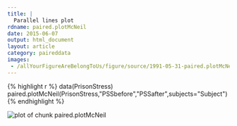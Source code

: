 ```yaml
---
title: |
  Parallel lines plot
rdname: paired.plotMcNeil
date: 2015-06-07
output: html_document
layout: article
category: paireddata
images:
 - /allYourFigureAreBelongToUs/figure/source/1991-05-31-paired.plotMcNeil/paired.plotMcNeil-1.png
---
```





{% highlight r %}
data(PrisonStress)
paired.plotMcNeil(PrisonStress,"PSSbefore","PSSafter",subjects="Subject")
{% endhighlight %}

![plot of chunk paired.plotMcNeil](/allYourFigureAreBelongToUs/figure/source/1991-05-31-paired.plotMcNeil/paired.plotMcNeil-1.png) 